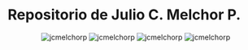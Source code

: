 # Repositorio de Julio C. Melchor P.
<p align="center">
  <img src="https://github-readme-stats.vercel.app/api/top-langs/?username=jcmelchorp&layout=compact" alt="jcmelchorp" />
  <img src="https://github-profile-trophy.vercel.app/?username=jcmelchorp&theme=onedark&row=1&column=7" alt="jcmelchorp" />
  <img src="https://github-readme-stats.vercel.app/api?username=jcmelchorp&show_icons=true&locale=es&theme=dracula" alt="jcmelchorp" />
  <img src="https://github-readme-streak-stats.herokuapp.com/?user=jcmelchorp&theme=dracula" alt="jcmelchorp" />
</p>
